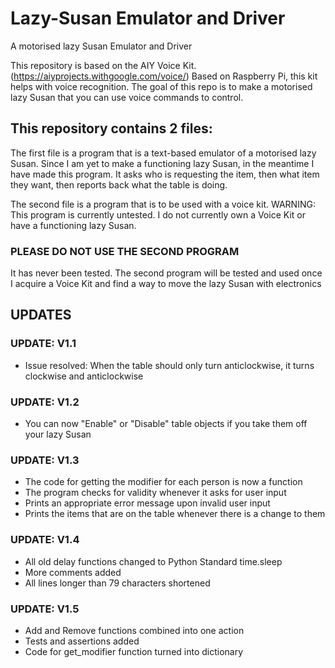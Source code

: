 # Lazy-Susan Emulator and Driver
A motorised lazy Susan Emulator and Driver

This repository is based on the AIY Voice Kit. (https://aiyprojects.withgoogle.com/voice/) Based on Raspberry Pi, this kit helps with voice recognition. The goal of this repo is to make a motorised lazy Susan that you can use voice commands to control.

## This repository contains 2 files:
The first file is a program that is a text-based emulator of a motorised lazy Susan. Since I am yet to make a functioning lazy Susan, in the meantime I have made this program. It asks who is requesting the item, then what item they want, then reports back what the table is doing.

The second file is a program that is to be used with a voice kit. WARNING: This program is currently untested. I do not currently own a Voice Kit or have a functioning lazy Susan.
### PLEASE DO NOT USE THE SECOND PROGRAM
It has never been tested. The second program will be tested and used once I acquire a Voice Kit and find a way to move the lazy Susan with electronics

## UPDATES

### UPDATE: V1.1
- Issue resolved: When the table should only turn anticlockwise, it turns clockwise and anticlockwise

### UPDATE: V1.2
- You can now "Enable" or "Disable" table objects if you take them off your lazy Susan

### UPDATE: V1.3
- The code for getting the modifier for each person is now a function
- The program checks for validity whenever it asks for user input
- Prints an appropriate error message upon invalid user input
- Prints the items that are on the table whenever there is a change to them

### UPDATE: V1.4
- All old delay functions changed to Python Standard time.sleep
- More comments added
- All lines longer than 79 characters shortened

### UPDATE: V1.5
- Add and Remove functions combined into one action
- Tests and assertions added
- Code for get_modifier function turned into dictionary
